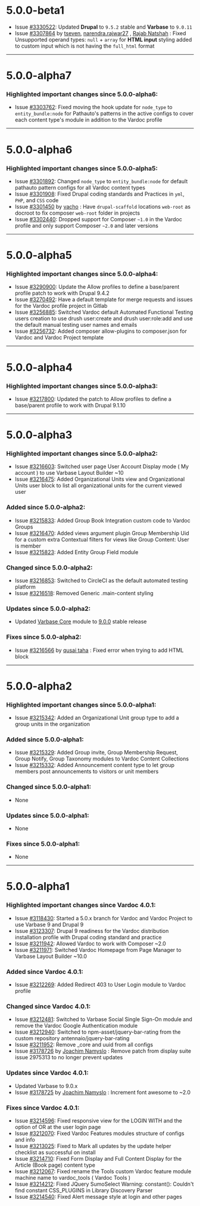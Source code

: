 # 5.0.0-beta1

* Issue [#3330522](http://drupal.org/i/3330522):
        Updated **Drupal** to `9.5.2` stable and **Varbase** to `9.0.11`
* Issue [#3307864](http://drupal.org/i/3307864)
        by [tseven](https://www.drupal.org/u/tseven),
        [narendra.rajwar27](https://www.drupal.org/u/narendrarajwar27)
        , [Rajab Natshah](https://www.drupal.org/u/rajab-natshah)
        : Fixed Unsupported operand types: `null` + `array` for **HTML input**
         styling added to custom input which is not having the `full_html` format

------------------------------------------------------------------------------------------------

# 5.0.0-alpha7

### Highlighted important changes since 5.0.0-alpha6:
* Issue [#3303762](http://drupal.org/i/3303762):
                Fixed moving the hook update for `node_type` to `entity_bundle:node`
                for Pathauto's patterns in the active configs to cover each
                 content type's module in addition to the Vardoc profile


------------------------------------------------------------------------------------------------

# 5.0.0-alpha6

### Highlighted important changes since 5.0.0-alpha5:
* Issue [#3301892](https://www.drupal.org/i/3301892):
        Changed `node_type` to `entity_bundle:node` for default pathauto
        pattern configs for all Vardoc content types
* Issue [#3301908](https://www.drupal.org/i/3301908):
        Fixed Drupal coding standards and Practices
        in `yml`, `PHP`, and `CSS` code
* Issue [#3301450](https://www.drupal.org/i/3301450)
        by [vacho](https://www.drupal.org/u/vacho)
       : Have `drupal-scaffold` locations `web-root` as docroot to fix
        composer `web-root` folder in projects
* Issue [#3302440](https://www.drupal.org/i/3302440):
        Dropped support for Composer `~1.0` in the Vardoc profile and only
        support Composer `~2.0` and later versions

------------------------------------------------------------------------------------------------

# 5.0.0-alpha5

### Highlighted important changes since 5.0.0-alpha4:

* Issue [#3290900](https://www.drupal.org/i/3290900):
        Update the Allow profiles to define a base/parent profile
        patch to work with Drupal 9.4.2
* Issue [#3270492](https://www.drupal.org/i/3270492):
        Have a default template for merge requests and issues for
        the Vardoc profile project in Gitlab
* Issue [#3256885](https://www.drupal.org/i/3256885):
        Switched Vardoc default Automated Functional Testing users creation
        to use drush user:create and drush user:role:add and use
        the default manual testing user names and emails
* Issue [#3256732](https://www.drupal.org/i/3256732):
        Added composer allow-plugins to composer.json for Vardoc
        and Vardoc Project template

------------------------------------------------------------------------------------------------

# 5.0.0-alpha4

### Highlighted important changes since 5.0.0-alpha3:
* Issue [#3217800](https://www.drupal.org/i/3217800):
        Updated the patch to Allow profiles to define a base/parent profile
        to work with Drupal 9.1.10

------------------------------------------------------------------------------------------------

# 5.0.0-alpha3

### Highlighted important changes since 5.0.0-alpha2:
* Issue [#3216603](https://www.drupal.org/i/3216603):
        Switched user page User Account Display mode ( My account ) 
       to use Varbase Layout Builder ~10
* Issue [#3216475](https://www.drupal.org/i/3216475):
        Added Organizational Units view and Organizational Units user block to
        list all organizational units for the current viewed user

### Added since 5.0.0-alpha2:
* Issue [#3215833](https://www.drupal.org/i/3215833):
        Added Group Book Integration custom code to Vardoc Groups
* Issue [#3216470](https://www.drupal.org/i/3216470):
        Added views argument plugin Group Membership Uid for a custom extra
        Contextual filters for views like Group Content: User is member
* Issue [#3215823](https://www.drupal.org/i/3215823):
        Added Entity Group Field module

### Changed since 5.0.0-alpha2:
* Issue [#3216853](https://www.drupal.org/i/3216853):
        Switched to CircleCI as the default automated testing platform
* Issue [#3216518](https://www.drupal.org/i/3216518):
        Removed Generic .main-content styling

### Updates since 5.0.0-alpha2:
* Updated [Varbase Core](https://www.drupal.org/project/varbase_core)
    module to [9.0.0](https://www.drupal.org/project/varbase_core/releases/9.0.0) stable release

### Fixes since 5.0.0-alpha2:
* Issue [#3216566](https://www.drupal.org/i/3216566)
       by [qusai taha](https://www.drupal.org/u/qusai-taha)
       : Fixed error when trying to add HTML block

------------------------------------------------------------------------------------------------

# 5.0.0-alpha2

### Highlighted important changes since 5.0.0-alpha1:
* Issue [#3215342](https://www.drupal.org/i/3215342):
        Added an Organizational Unit group type to add a group units in the organization

### Added since 5.0.0-alpha1:
* Issue [#3215329](https://www.drupal.org/i/3215329):
        Added Group invite, Group Membership Request, Group Notify, Group Taxonomy
        modules to Vardoc Content Collections
* Issue [#3215332](https://www.drupal.org/i/3215332):
        Added Announcement content type to let group members post announcements
        to visitors or unit members

### Changed since 5.0.0-alpha1:
* None

### Updates since 5.0.0-alpha1:
* None

### Fixes since 5.0.0-alpha1:
* None

------------------------------------------------------------------------------------------------

# 5.0.0-alpha1

### Highlighted important changes since Vardoc 4.0.1:
* Issue [#3118430](https://www.drupal.org/i/3118430):
        Started a 5.0.x branch for Vardoc and Vardoc Project to use Varbase 9 and Drupal 9
* Issue [#3123307](https://www.drupal.org/i/3123307):
        Drupal 9 readiness for the Vardoc distribution installation profile with Drupal coding
        standard and practice
* Issue [#3211942](https://www.drupal.org/i/3211942):
        Allowed Vardoc to work with Composer ~2.0
* Issue [#3211971](https://www.drupal.org/i/3211971):
        Switched Vardoc Homepage from Page Manager to Varbase Layout Builder ~10.0

### Added since Vardoc 4.0.1:
* Issue [#3212269](https://www.drupal.org/i/3212269):
        Added Redirect 403 to User Login module to Vardoc profile

### Changed since Vardoc 4.0.1:
* Issue [#3212481](https://www.drupal.org/i/3212481):
        Switched to Varbase Social Single Sign-On module and remove the Vardoc Google Authentication module
* Issue [#3212940](https://www.drupal.org/i/3212940):
        Switched to npm-asset/jquery-bar-rating from the custom repository antennaio/jquery-bar-rating
* Issue [#3211952](https://www.drupal.org/i/3211952):
        Remove _core and uuid from all configs
* Issue [#3178726](https://www.drupal.org/i/3178726)
        by [Joachim Namyslo](https://www.drupal.org/u/joachim-namyslo)
       : Remove patch from display suite issue 2975313 to no longer prevent updates

### Updates since Vardoc 4.0.1:
* Updated Varbase to 9.0.x
* Issue [#3178725](https://www.drupal.org/i/3178725)
        by [Joachim Namyslo](https://www.drupal.org/u/joachim-namyslo)
        : Increment font awesome to ~2.0

### Fixes since Vardoc 4.0.1:
* Issue [#3214596](https://www.drupal.org/i/3214596):
        Fixed responsive view for the LOGIN WITH and the option of OR at the user login page
* Issue [#3212070](https://www.drupal.org/i/3212070):
        Fixed Vardoc Features modules structure of configs and info
* Issue [#3213025](https://www.drupal.org/i/3213025):
        Fixed to Mark all updates by the update helper checklist as successful on install
* Issue [#3214710](https://www.drupal.org/i/3214710):
        Fixed Form Display and Full Content Display for the Article (Book page) content type
* Issue [#3212067](https://www.drupal.org/i/3212067):
        Fixed rename the Tools custom Vardoc feature module machine name to vardoc_tools ( Vardoc Tools )
* Issue [#3214212](https://www.drupal.org/i/3214212):
        Fixed JQuery SumoSelect Warning: constant(): Couldn't find constant CSS_PLUGINS
        in Library Discovery Parser
* Issue [#3214540](https://www.drupal.org/i/3214540):
        Fixed Alert message style at login and other pages